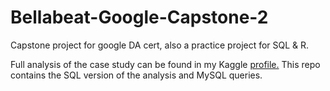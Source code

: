 # Bellabeat-Google-Capstone-2
 Capstone project for google DA cert, also a practice project for SQL &amp; R.
 
 Full analysis of the case study can be found in my Kaggle [profile.](https://www.kaggle.com/samuelauditama)
 This repo contains the SQL version of the analysis and MySQL queries.
